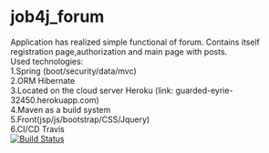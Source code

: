 # job4j_forum
Application has realized simple functional of forum.
Contains itself registration page,authorization and  main page with posts.<br>
Used technologies:<br>
1.Spring (boot/security/data/mvc)<br>
2.ORM Hibernate<br>
3.Located on the cloud server Heroku (link: guarded-eyrie-32450.herokuapp.com)<br>
4.Maven as a build system<br>
5.Front(jsp/js/bootstrap/CSS/Jquery)<br>
6.CI/CD Travis<br>
[![Build Status](https://travis-ci.org/DenisViskov/job4j_forum.svg?branch=master)](https://travis-ci.org/DenisViskov/job4j_forum)